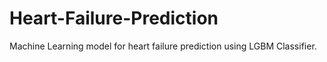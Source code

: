 # Heart-Failure-Prediction
Machine Learning model for heart failure prediction using LGBM Classifier.
